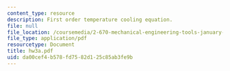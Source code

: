 ```yaml
---
content_type: resource
description: First order temperature cooling equation.
file: null
file_location: /coursemedia/2-670-mechanical-engineering-tools-january-iap-2004/da00cef4b578fd7582d125c85ab3fe9b_hw3a.pdf
file_type: application/pdf
resourcetype: Document
title: hw3a.pdf
uid: da00cef4-b578-fd75-82d1-25c85ab3fe9b
---
```

